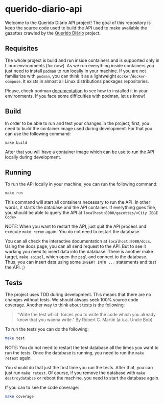 # querido-diario-api

Welcome to the Querido Diário API project! The goal of this repository is keep
the source code used to build the API used to make available the gazettes crawled
by the [Querido Diário](https://github.com/okfn-brasil/querido-diario) project. 

## Requisites

The whole project is build and run inside containers and is supported only in 
Linux environments (for now). As we run everything inside containers you just need
to install [`podman`](https://podman.io/) to run locally in your machine. If 
you are not familiarize with `podman`, you can think it as a lightweight 
`docker`/`docker-compose`. It exists in almost all Linux distributions packages 
repositories. 

Please, check podman [documentation](https://podman.io/getting-started/installation.html) 
to see how to installed it in your environments. If you face some difficulties 
with podman, let us know!

## Build

In order to be able to run and test your changes in the project, first, you need
to build the container image used during development. For that you can use the
following command:

```
make build
```

After that you will have a container image which can be use to run the API 
locally during development.

## Running

To run the API locally in your machine, you can run the following command:

```
make run
```

This command will start all containers necessary to run the API. In other words,
it starts the database and the API container. If everything goes fine, you 
should be able to query the API at `localhost:8080/gazettes/<City IBGE Code>`

NOTE: When you want to restart the API, just quit the API process and 
execute `make rerun` again. You do not need to restart the database.

You can all check the interactive documentation at `localhost:8080/docs`. Using 
the docs page, you can all send request to the API. But to see it working you
need to insert data into the database. There is another make target, `make apisql`,
which open the `psql` and connect to the database. Thus, you can insert data
using some `INSERT INTO ...` statements and test the API. ;)

## Tests

The project uses TDD during development. This means that there are no changes 
without tests. We should always seek 100% source code coverage. Another way to
think about tests is the following:

>  "Write the test which forces you to write the code which you already know that you wanna write."
> By Robert C. Martin (a.k.a. Uncle Bob)

To run the tests you can do the following:

```bash
make test
```

NOTE: You do not need to restart the test database all the times you want to
run the tests. Once the database is running, you need to run the `make retest` 
again.

You should do that just the first time you run the tests. After that, you can just
run `make retest`. Of course, if you remove the database with `make destroydatabse`
or reboot the machine, you need to start the database again.

If you can to see the code coverage:

```bash
make coverage
```
